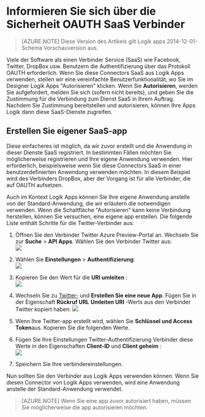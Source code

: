 <properties
    pageTitle="OAUTH Sicherheit in SaaS Verbindern und API Apps | Azure"
    description="Informationen Sie zu OAUTH Sicherheit Verbindern und API-Apps in Azure-App-Verwaltungsdienst; Microservices Architektur; SaaS"
    services="logic-apps"
    documentationCenter=""
    authors="MandiOhlinger"
    manager="dwrede"
    editor="cgronlun"/>

<tags
    ms.service="logic-apps"
    ms.workload="integration"
    ms.tgt_pltfrm="na"
    ms.devlang="na"
    ms.topic="article"
    ms.date="08/23/2016"
    ms.author="mandia"/>


# <a name="learn-about-oauth-security-in-saas-connectors"></a>Informieren Sie sich über die Sicherheit OAUTH SaaS Verbinder

>[AZURE.NOTE] Diese Version des Artikels gilt Logik apps 2014-12-01-Schema Vorschauversion aus.

Viele der Software als einen Verbinder Service (SaaS) wie Facebook, Twitter, DropBox usw. Benutzern die Authentifizierung über das Protokoll OAUTH erforderlich.  Wenn Sie diese Connectors SaaS aus Logik Apps verwenden, stellen wir eine vereinfachte Benutzerfunktionalität, wo Sie im Designer Logik Apps "Autorisieren" klicken. Wenn Sie **Autorisieren**, werden Sie aufgefordert, melden Sie sich (sofern nicht bereits), und geben Sie die Zustimmung für die Verbindung zum Dienst SaaS in Ihrem Auftrag. Nachdem Sie Zustimmung bereitstellen und autorisieren, können Ihre Apps Logik dann diese SaaS-Dienste zugreifen.

## <a name="create-your-own-saas-app"></a>Erstellen Sie eigener SaaS-app
Diese einfacheres ist möglich, da wir zuvor erstellt und die Anwendung in dieser Dienste SaaS registriert.  In bestimmten Fällen möchten Sie möglicherweise registrieren und Ihre eigene Anwendung verwenden.  Hier erforderlich, beispielsweise wenn Sie diese Connectors SaaS in einer benutzerdefinierten Anwendung verwenden möchten. In diesem Beispiel wird des Verbinders DropBox, aber der Vorgang ist für alle Verbinder, die auf OAUTH aufsetzen.

Auch im Kontext Logik Apps können Sie Ihre eigene Anwendung anstelle von der Standard-Anwendung, die wir erläutern die notwendigen verwenden. Wenn die Schaltfläche "Autorisieren" kann keine Verbindung herstellen, können Sie versuchen, eine eigene app erstellen. Die folgende Liste enthält Schritte für die Twitter-Verbinder aus:

1. Öffnen Sie den Verbinder Twitter Azure Preview-Portal an. Wechseln Sie zur **Suche** > **API Apps**. Wählen Sie den Verbinder Twitter aus:  
    ![][1]

2. Wählen Sie **Einstellungen** > **Authentifizierung**:  
    ![][2]

3. Kopieren Sie den Wert für die **URI umleiten** :  
    ![][3]

4. Wechseln Sie zu [Twitter-](http://apps.twitter.com) und **Erstellen Sie eine neue App**. Fügen Sie in der Eigenschaft **Rückruf URL** **Umleiten URI** -Werts aus den Verbinder Twitter kopiert haben: ![][4]  
5. Wenn Ihre Twitter-app erstellt wird, wählen Sie **Schlüssel und Access Token**aus. Kopieren Sie die folgenden Werte.
6. Fügen Sie Ihre Einstellungen Twitter-Authentifizierung Verbinder diese Werte in den Eigenschaften **Client-ID** und **Client geheim** :   
    ![][5]  
7. Speichern Sie Ihre verbindereinstellungen.  

Nun sollten Sie den Verbinder aus Logik Apps verwenden können. Wenn Sie diesen Connector von Logik Apps verwenden, wird eine Anwendung anstelle der Standard-Anwendung verwendet.  

> [AZURE.NOTE] Wenn Sie eine app zuvor autorisiert haben, müssen Sie möglicherweise die app autorisieren möchten.


<!--Image references-->
[1]: ./media/app-service-logic-oauth-security/TwitterConnector.png
[2]: ./media/app-service-logic-oauth-security/Authentication.png
[3]: ./media/app-service-logic-oauth-security/RedirectURI.png
[4]: ./media/app-service-logic-oauth-security/TwitterApp.png
[5]: ./media/app-service-logic-oauth-security/TwitterKeys.png
